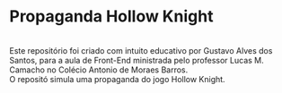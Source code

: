 # Propaganda Hollow Knight
</br>
Este repositório foi criado com intuito educativo por Gustavo Alves dos Santos, para a aula de Front-End ministrada pelo professor Lucas M. Camacho no Colécio Antonio de Moraes Barros.
</br>
O repositó simula uma propaganda do jogo Hollow Knight.
